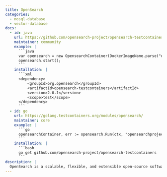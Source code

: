 ```yaml
---
title: OpenSearch
categories:
  - nosql-database
  - vector-database
docs:
  - id: java
    url: https://github.com/opensearch-project/opensearch-testcontainers
    maintainer: community
    example: |
      ```java
      var opensearch = new OpensearchContainer(DockerImageName.parse("opensearchproject/opensearch:2.0.0"));
      opensearch.start();
      ```
    installation: |
      ```xml
      <dependency>
          <groupId>org.opensearch</groupId>
          <artifactId>opensearch-testcontainers</artifactId>
          <version>2.0.1</version>
          <scope>test</scope>
      </dependency>
      ```
  - id: go
    url: https://golang.testcontainers.org/modules/opensearch/
    maintainer: core
    example: |
      ```go
      opensearchContainer, err := opensearch.Run(ctx, "opensearchproject/opensearch:2.11.1")
      ```
    installation: |
      ```bash
      go get github.com/opensearch-project/opensearch-testcontainers
      ```
description: |
  OpenSearch is a scalable, flexible, and extensible open-source software suite for search, analytics, and observability applications licensed under Apache 2.0 and powered by Apache Lucene.
---
```

